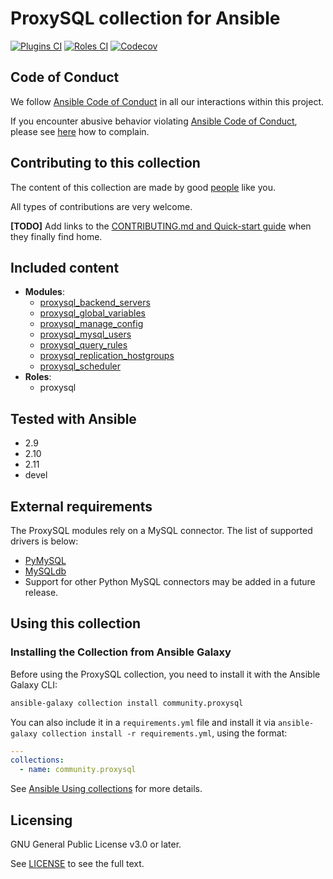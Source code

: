 # ProxySQL collection for Ansible
[![Plugins CI](https://github.com/ansible-collections/community.proxysql/workflows/Plugins%20CI/badge.svg?event=push)](https://github.com/ansible-collections/community.proxysql/actions?query=workflow%3A"Plugins+CI") [![Roles CI](https://github.com/ansible-collections/community.proxysql/workflows/Roles%20CI/badge.svg?event=push)](https://github.com/ansible-collections/community.proxysql/actions?query=workflow%3A"Roles+CI") [![Codecov](https://img.shields.io/codecov/c/github/ansible-collections/community.proxysql)](https://codecov.io/gh/ansible-collections/community.proxysql)

## Code of Conduct

We follow [Ansible Code of Conduct](https://docs.ansible.com/ansible/latest/community/code_of_conduct.html) in all our interactions within this project.

If you encounter abusive behavior violating [Ansible Code of Conduct](https://docs.ansible.com/ansible/latest/community/code_of_conduct.html), please see [here](https://docs.ansible.com/ansible/latest/community/code_of_conduct.html#policy-violations) how to complain.

## Contributing to this collection

The content of this collection are made by good [people](CONTRIBUTORS) like you.

All types of contributions are very welcome.

**[TODO]** Add links to the [CONTRIBUTING.md and Quick-start guide](https://github.com/Andersson007/community-docs/blob/0f2dcd63be40a0b97042f3c78f6073d4c2d28e43/CONTRIBUTING.md) when they finally find home.

## Included content

- **Modules**:
  - [proxysql_backend_servers](https://docs.ansible.com/ansible/latest/modules/proxysql_backend_servers_module.html)
  - [proxysql_global_variables](https://docs.ansible.com/ansible/latest/modules/proxysql_global_variables_module.html)
  - [proxysql_manage_config](https://docs.ansible.com/ansible/latest/modules/proxysql_manage_config_module.html)
  - [proxysql_mysql_users](https://docs.ansible.com/ansible/latest/modules/proxysql_mysql_users_module.html)
  - [proxysql_query_rules](https://docs.ansible.com/ansible/latest/modules/proxysql_query_rules_module.html)
  - [proxysql_replication_hostgroups](https://docs.ansible.com/ansible/latest/modules/proxysql_replication_hostgroups_module.html)
  - [proxysql_scheduler](https://docs.ansible.com/ansible/latest/modules/proxysql_scheduler_module.html)
- **Roles**:
  - proxysql

## Tested with Ansible

- 2.9
- 2.10
- 2.11
- devel

## External requirements

The ProxySQL modules rely on a MySQL connector.  The list of supported drivers is below:

- [PyMySQL](https://github.com/PyMySQL/PyMySQL)
- [MySQLdb](https://github.com/PyMySQL/mysqlclient-python)
- Support for other Python MySQL connectors may be added in a future release.

## Using this collection

### Installing the Collection from Ansible Galaxy

Before using the ProxySQL collection, you need to install it with the Ansible Galaxy CLI:

```bash
ansible-galaxy collection install community.proxysql
```

You can also include it in a `requirements.yml` file and install it via `ansible-galaxy collection install -r requirements.yml`, using the format:

```yaml
---
collections:
  - name: community.proxysql
```

See [Ansible Using collections](https://docs.ansible.com/ansible/latest/user_guide/collections_using.html) for more details.

## Licensing

GNU General Public License v3.0 or later.

See [LICENSE](https://www.gnu.org/licenses/gpl-3.0.txt) to see the full text.
